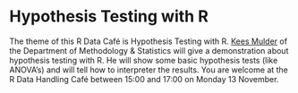 # Hypothesis Testing with R

The theme of this R Data Café is Hypothesis Testing with R. [Kees Mulder](https://www.uu.nl/staff/KTMulder/0) of the Department of Methodology & Statistics will give a demonstration about hypothesis testing with R. He will show some basic hypothesis tests (like ANOVA’s) and will tell how to interpreter the results. You are welcome at the R Data Handling Café between 15:00 and 17:00 on Monday 13 November.

